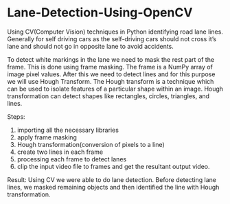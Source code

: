 # Lane-Detection-Using-OpenCV
Using CV(Computer Vision) techniques in Python identifying road lane lines.
Generally for self driving cars as the self-driving cars should not cross it’s lane and should not go in opposite lane to avoid accidents.

To detect white markings in the lane we need to mask the rest part of the frame. This is done using frame masking. The frame is a NumPy array of image pixel values.
After this we need to detect lines and for this purpose we will use Hough Transform. The Hough transform is a technique which can be used to isolate features of a particular shape within an image. Hough transformation can detect shapes like rectangles, circles, triangles, and lines.

Steps:
1. importing all the necessary libraries
2. apply frame masking
3. Hough transformation(conversion of pixels to a line)
4. create two lines in each frame
5. processing each frame to detect lanes
6. clip the input video file to frames and get the resultant output video.

Result: Using CV we were able to do lane detection. Before detecting lane lines, we masked remaining objects and then identified the line with Hough transformation.
